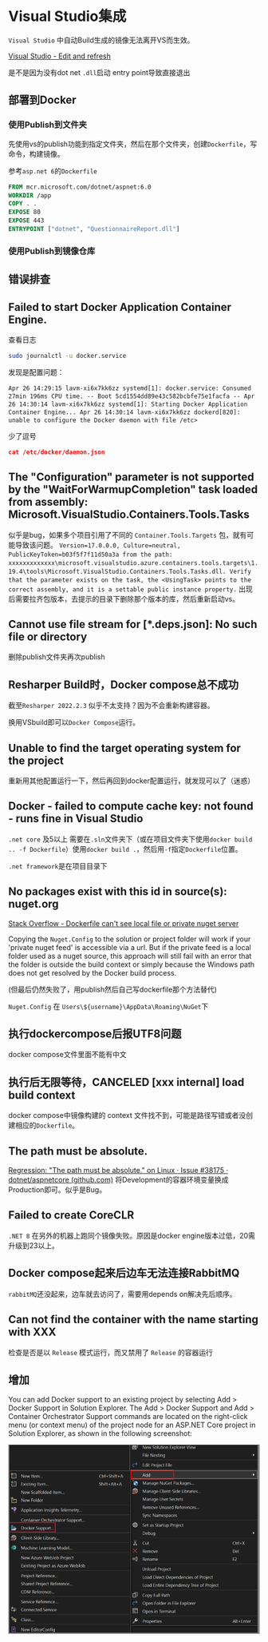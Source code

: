 # Visual Studio集成

`Visual Studio` 中自动Build生成的镜像无法离开VS而生效。

[Visual Studio - Edit and refresh](https://docs.microsoft.com/en-us/visualstudio/containers/edit-and-refresh?view=vs-2022)

是不是因为没有dot net `.dll`启动 entry point导致直接退出


## 部署到Docker

### 使用Publish到文件夹

先使用vs的publish功能到指定文件夹，然后在那个文件夹，创建`Dockerfile`，写命令，构建镜像。

参考`asp.net 6`的`Dockerfile`

```dockerfile
FROM mcr.microsoft.com/dotnet/aspnet:6.0
WORKDIR /app
COPY . .
EXPOSE 80
EXPOSE 443
ENTRYPOINT ["dotnet", "QuestionnaireReport.dll"]
```

### 使用Publish到镜像仓库


## 错误排查

## Failed to start Docker Application Container Engine.

查看日志
```bash
sudo journalctl -u docker.service
```
发现是配置问题：
```log
Apr 26 14:29:15 lavm-xi6x7kk6zz systemd[1]: docker.service: Consumed 27min 196ms CPU time. -- Boot 5cd1554dd89e43c582bcbfe75e1facfa -- Apr 26 14:30:14 lavm-xi6x7kk6zz systemd[1]: Starting Docker Application Container Engine... Apr 26 14:30:14 lavm-xi6x7kk6zz dockerd[820]: unable to configure the Docker daemon with file /etc>
```

少了逗号
```json
cat /etc/docker/daemon.json
```

## The "Configuration" parameter is not supported by the "WaitForWarmupCompletion" task loaded from assembly: Microsoft.VisualStudio.Containers.Tools.Tasks

似乎是bug，如果多个项目引用了不同的 `Container.Tools.Targets` 包，就有可能导致该问题。
`Version=17.0.0.0, Culture=neutral, PublicKeyToken=b03f5f7f11d50a3a from the path: xxxxxxxxxxxxx\microsoft.visualstudio.azure.containers.tools.targets\1.19.4\tools\Microsoft.VisualStudio.Containers.Tools.Tasks.dll. Verify that the parameter exists on the task, the <UsingTask> points to the correct assembly, and it is a settable public instance property.`
出现后需要拉齐包版本，去提示的目录下删除那个版本的库，然后重新启动vs。

## Cannot use file stream for [*.deps.json]: No such file or directory

删除publish文件夹再次publish

## Resharper Build时，Docker compose总不成功

截至`Resharper 2022.2.3` 似乎不太支持？因为不会重新构建容器。

换用VSbuild即可以`Docker Compose`运行。

## Unable to find the target operating system for the project

重新用其他配置运行一下，然后再回到docker配置运行，就发现可以了（迷惑）

## Docker - failed to compute cache key: not found - runs fine in Visual Studio

`.net core` 及5以上 需要在`.sln`文件夹下（或在项目文件夹下使用`docker build .. -f Dockerfile`）使用`docker build .`，然后用`-f`指定`Dockerfile`位置。

`.net framework`是在项目目录下

## No packages exist with this id in source(s): nuget.org

[Stack Overflow - Dockerfile can't see local file or private nuget server](https://stackoverflow.com/questions/48821991/dockerfile-cant-see-local-file-or-private-nuget-server)

Copying the `Nuget.Config` to the solution or project folder will work if your 'private nuget feed' is accessible via a url. But if the private feed is a local folder used as a nuget source, this approach will still fail with an error that the folder is outside the build context or simply because the Windows path does not get resolved by the Docker build process.

(但最后仍然失败了，用publish然后自己写dockerfile那个方法替代)

`Nuget.Config` 在 `Users\${username}\AppData\Roaming\NuGet`下

## 执行dockercompose后报UTF8问题

docker compose文件里面不能有中文

## 执行后无限等待，CANCELED [xxx internal] load build context

docker compose中镜像构建的 context 文件找不到，可能是路径写错或者没创建相应的`Dockerfile`。

## The path must be absolute.
[Regression: "The path must be absolute." on Linux · Issue #38175 · dotnet/aspnetcore (github.com)](https://github.com/dotnet/aspnetcore/issues/38175)
将Development的容器环境变量换成Production即可。似乎是Bug。

## Failed to create CoreCLR
`.NET 8` 在另外的机器上跑同个镜像失败。原因是docker engine版本过低，20需升级到23以上。

## Docker compose起来后边车无法连接RabbitMQ
`rabbitMQ`还没起来，边车就去访问了，需要用depends on解决先后顺序。

## Can not find the container with the name starting with XXX
检查是否是以 `Release` 模式运行，而又禁用了 `Release` 的容器运行

## 增加

You can add Docker support to an existing project by selecting Add > Docker Support in Solution Explorer. The Add > Docker Support and Add > Container Orchestrator Support commands are located on the right-click menu (or context menu) of the project node for an ASP.NET Core project in Solution Explorer, as shown in the following screenshot:

![](../../attachments/3e5ee20a6a84cbaefb79b73951bdb637.png)